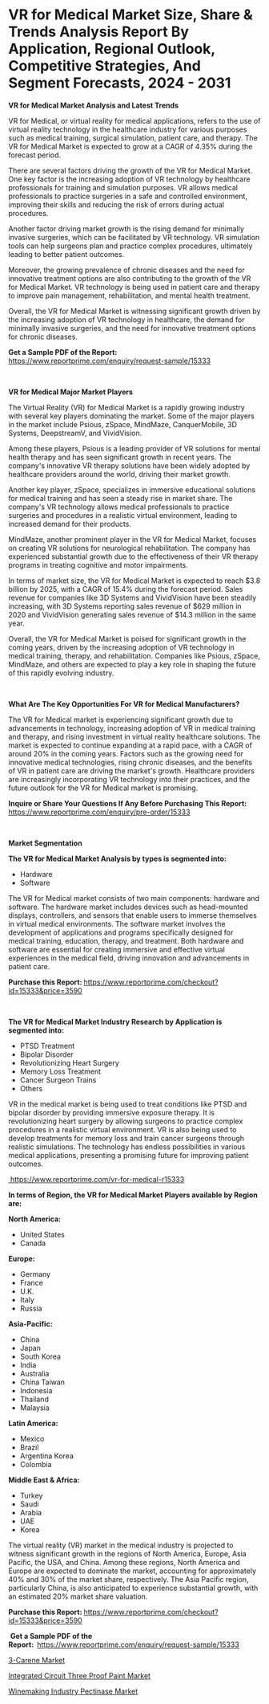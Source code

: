 <p><h1>VR for Medical Market Size, Share & Trends Analysis Report By Application, Regional Outlook, Competitive Strategies, And Segment Forecasts, 2024 - 2031</h1></p><p><strong>VR for Medical Market Analysis and Latest Trends</strong></p>
<p><p>VR for Medical, or virtual reality for medical applications, refers to the use of virtual reality technology in the healthcare industry for various purposes such as medical training, surgical simulation, patient care, and therapy. The VR for Medical Market is expected to grow at a CAGR of 4.35% during the forecast period.</p><p>There are several factors driving the growth of the VR for Medical Market. One key factor is the increasing adoption of VR technology by healthcare professionals for training and simulation purposes. VR allows medical professionals to practice surgeries in a safe and controlled environment, improving their skills and reducing the risk of errors during actual procedures.</p><p>Another factor driving market growth is the rising demand for minimally invasive surgeries, which can be facilitated by VR technology. VR simulation tools can help surgeons plan and practice complex procedures, ultimately leading to better patient outcomes.</p><p>Moreover, the growing prevalence of chronic diseases and the need for innovative treatment options are also contributing to the growth of the VR for Medical Market. VR technology is being used in patient care and therapy to improve pain management, rehabilitation, and mental health treatment.</p><p>Overall, the VR for Medical Market is witnessing significant growth driven by the increasing adoption of VR technology in healthcare, the demand for minimally invasive surgeries, and the need for innovative treatment options for chronic diseases.</p></p>
<p><strong>Get a Sample PDF of the Report:&nbsp;</strong> <a href="https://www.reportprime.com/enquiry/request-sample/15333">https://www.reportprime.com/enquiry/request-sample/15333</a></p>
<p>&nbsp;</p>
<p><strong>VR for Medical Major Market Players</strong></p>
<p><p>The Virtual Reality (VR) for Medical Market is a rapidly growing industry with several key players dominating the market. Some of the major players in the market include Psious, zSpace, MindMaze, CanquerMobile, 3D Systems, DeepstreamV, and VividVision.</p><p>Among these players, Psious is a leading provider of VR solutions for mental health therapy and has seen significant growth in recent years. The company's innovative VR therapy solutions have been widely adopted by healthcare providers around the world, driving their market growth.</p><p>Another key player, zSpace, specializes in immersive educational solutions for medical training and has seen a steady rise in market share. The company's VR technology allows medical professionals to practice surgeries and procedures in a realistic virtual environment, leading to increased demand for their products.</p><p>MindMaze, another prominent player in the VR for Medical Market, focuses on creating VR solutions for neurological rehabilitation. The company has experienced substantial growth due to the effectiveness of their VR therapy programs in treating cognitive and motor impairments.</p><p>In terms of market size, the VR for Medical Market is expected to reach $3.8 billion by 2025, with a CAGR of 15.4% during the forecast period. Sales revenue for companies like 3D Systems and VividVision have been steadily increasing, with 3D Systems reporting sales revenue of $629 million in 2020 and VividVision generating sales revenue of $14.3 million in the same year.</p><p>Overall, the VR for Medical Market is poised for significant growth in the coming years, driven by the increasing adoption of VR technology in medical training, therapy, and rehabilitation. Companies like Psious, zSpace, MindMaze, and others are expected to play a key role in shaping the future of this rapidly evolving industry.</p></p>
<p>&nbsp;</p>
<p><strong>What Are The Key Opportunities For VR for Medical Manufacturers?</strong></p>
<p><p>The VR for Medical market is experiencing significant growth due to advancements in technology, increasing adoption of VR in medical training and therapy, and rising investment in virtual reality healthcare solutions. The market is expected to continue expanding at a rapid pace, with a CAGR of around 20% in the coming years. Factors such as the growing need for innovative medical technologies, rising chronic diseases, and the benefits of VR in patient care are driving the market's growth. Healthcare providers are increasingly incorporating VR technology into their practices, and the future outlook for the VR for Medical market is promising.</p></p>
<p><strong>Inquire or Share Your Questions If Any Before Purchasing This Report:</strong> <a href="https://www.reportprime.com/enquiry/pre-order/15333">https://www.reportprime.com/enquiry/pre-order/15333</a></p>
<p>&nbsp;</p>
<p><strong>Market Segmentation</strong></p>
<p><strong>The VR for Medical Market Analysis by types is segmented into:</strong></p>
<p><ul><li>Hardware</li><li>Software</li></ul></p>
<p><p>The VR for Medical market consists of two main components: hardware and software. The hardware market includes devices such as head-mounted displays, controllers, and sensors that enable users to immerse themselves in virtual medical environments. The software market involves the development of applications and programs specifically designed for medical training, education, therapy, and treatment. Both hardware and software are essential for creating immersive and effective virtual experiences in the medical field, driving innovation and advancements in patient care.</p></p>
<p><strong>Purchase this Report:&nbsp;</strong><a href="https://www.reportprime.com/checkout?id=15333&price=3590">https://www.reportprime.com/checkout?id=15333&price=3590</a></p>
<p>&nbsp;</p>
<p><strong>The VR for Medical Market Industry Research by Application is segmented into:</strong></p>
<p><ul><li>PTSD Treatment</li><li>Bipolar Disorder</li><li>Revolutionizing Heart Surgery</li><li>Memory Loss Treatment</li><li>Cancer Surgeon Trains</li><li>Others</li></ul></p>
<p><p>VR in the medical market is being used to treat conditions like PTSD and bipolar disorder by providing immersive exposure therapy. It is revolutionizing heart surgery by allowing surgeons to practice complex procedures in a realistic virtual environment. VR is also being used to develop treatments for memory loss and train cancer surgeons through realistic simulations. The technology has endless possibilities in various medical applications, presenting a promising future for improving patient outcomes.</p></p>
<p><a href="https://www.reportprime.com/vr-for-medical-r15333">&nbsp;https://www.reportprime.com/vr-for-medical-r15333</a></p>
<p><strong>In terms of Region, the VR for Medical Market Players available by Region are:</strong></p>
<p>
    <p> <strong> North America: </strong>
        <ul>
            <li>United States</li>
            <li>Canada</li>
        </ul>
        </p> 
    <p> <strong> Europe: </strong>
        <ul>
            <li>Germany</li>
            <li>France</li>
            <li>U.K.</li>
            <li>Italy</li>
            <li>Russia</li>
        </ul>
        </p> 
    <p> <strong> Asia-Pacific: </strong>
        <ul>
            <li>China</li>
            <li>Japan</li>
            <li>South Korea</li>
            <li>India</li>
            <li>Australia</li>
            <li>China Taiwan</li>
            <li>Indonesia</li>
            <li>Thailand</li>
            <li>Malaysia</li>
        </ul>
        </p> 
    <p> <strong> Latin America: </strong>
        <ul>
            <li>Mexico</li>
            <li>Brazil</li>
            <li>Argentina Korea</li>
            <li>Colombia</li>
        </ul>
        </p> 
    <p> <strong> Middle East & Africa: </strong>
        <ul>
            <li>Turkey</li>
            <li>Saudi</li>
            <li>Arabia</li>
            <li>UAE</li>
            <li>Korea</li>
        </ul>
    </p>
    </p>
<p><p>The virtual reality (VR) market in the medical industry is projected to witness significant growth in the regions of North America, Europe, Asia Pacific, the USA, and China. Among these regions, North America and Europe are expected to dominate the market, accounting for approximately 40% and 30% of the market share, respectively. The Asia Pacific region, particularly China, is also anticipated to experience substantial growth, with an estimated 20% market share valuation.</p></p>
<p><strong>Purchase this Report: </strong><a href="https://www.reportprime.com/checkout?id=15333&price=3590">https://www.reportprime.com/checkout?id=15333&price=3590</a></p>
<p>&nbsp;<strong>Get a Sample PDF of the Report:&nbsp;&nbsp;</strong><a href="https://www.reportprime.com/enquiry/request-sample/15333">https://www.reportprime.com/enquiry/request-sample/15333</a></p>
<p><strong></strong></p>
<p><p><a href="https://www.linkedin.com/pulse/3-carene-market-centers-aspects-growth-share-opportunity-waese?trackingId=pxYkixPyso6dtcNqiUrzqA%3D%3D">3-Carene Market</a></p><p><a href="https://www.linkedin.com/pulse/integrated-circuit-three-proof-paint-market-size-2024-2031-bdo5e?trackingId=bTD3fFi5iwiflLX%2BBRgKZw%3D%3D">Integrated Circuit Three Proof Paint Market</a></p><p><a href="https://www.linkedin.com/pulse/winemaking-industry-pectinase-market-size-share-amp-trends-slb8e?trackingId=W35gO5ttEnfBDooDxqjvNA%3D%3D">Winemaking Industry Pectinase Market</a></p></p>